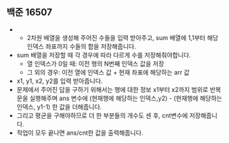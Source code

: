 ## 백준 16507
- - 2차원 배열을 생성해 주어진 수들을 입력 받아주고, sum 배열에 1,1부터 해당 인덱스 좌표까지 수들의 합을 저장해줍니다.
- sum 배열을 저장할 때 각 경우에 따라 다르게 수를 저장해줘야합니다.
  - 열 인덱스가 0일 때: 이전 행의 N번째 인덱스 값을 저장
  - 그 외의 경우: 이전 열에 인덱스 값 + 현재 좌표에 해당하는 arr 값
- x1, y1, x2, y2를 입력 받아줍니다.
- 문제에서 주어진 답을 구하기 위해서는 행에 대한 정보 x1부터 x2까지 범위로 반복문을 실행해주며 ans 변수에 (현재행에 해당하는 인덱스,y2) - (현재행에 해당하는 인덱스, y1-1) 한 값을 더해줍니다.
- 그리고 평균을 구해야하므로 더 한 부분들의 개수도 센 후, cnt변수에 저장해줍니다.
- 작업이 모두 끝나면 ans/cnt한 값을 출력해줍니다.